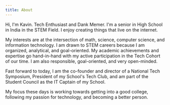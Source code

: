 ```yaml
---
title: About
---
```


Hi, I'm Kavin. Tech Enthusiast and Dank Memer. I'm a senior in High School in India in the STEM Field. I enjoy creating things that live on the internet. 

My interests are at the intersection of math, science, computer science, and information technology. I am drawn to STEM careers because I am organized, analytical, and goal-oriented. My academic achievements and expertise go hand-in-hand with my active participation in the Tech Cohort of our time. I am also responsible, goal-oriented, and very open-minded.

Fast forward to today, I am the co-founder and director of a National Tech Symposium, President of my School's Tech Club, and am part of the Student Council as the IT Captain of my School.

My focus these days is working towards getting into a good college, following my passion for technology, and becoming a better person.